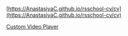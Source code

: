 [https://AnastasiyaC.github.io/rsschool-cv/cv](https://AnastasiyaC.github.io/rsschool-cv/cv)

[Custom Video Player](https://htmlpreview.github.io/?https://github.com/AnastasiyaC/rsschool-cv/blob/custom-video-player/Custom%20Video%20Player/index.html)